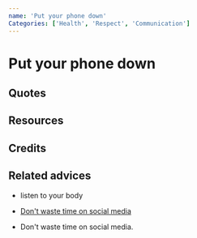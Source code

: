 ```yaml
---
name: 'Put your phone down'
Categories: ['Health', 'Respect', 'Communication']
---
```

# Put your phone down



## Quotes

## Resources

## Credits

## Related advices

- listen to your body
- [Don't waste time on social media](../Don't%20waste%20time%20on%20Social%20Media)
  
- Don't waste time on social media. 
